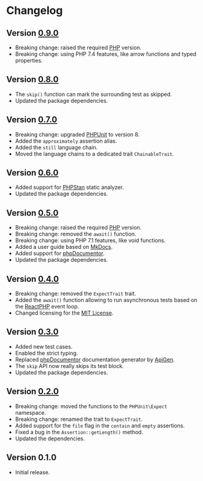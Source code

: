 # Changelog

## Version [0.9.0](https://github.com/cedx/phpunit-expect/compare/v0.8.0...v0.9.0)
- Breaking change: raised the required [PHP](https://www.php.net) version.
- Breaking change: using PHP 7.4 features, like arrow functions and typed properties.

## Version [0.8.0](https://github.com/cedx/phpunit-expect/compare/v0.7.0...v0.8.0)
- The `skip()` function can mark the surrounding test as skipped.
- Updated the package dependencies.

## Version [0.7.0](https://github.com/cedx/phpunit-expect/compare/v0.6.0...v0.7.0)
- Breaking change: upgraded [PHPUnit](https://phpunit.de) to version 8.
- Added the `approximately` assertion alias.
- Added the `still` language chain.
- Moved the language chains to a dedicated trait `ChainableTrait`.

## Version [0.6.0](https://github.com/cedx/phpunit-expect/compare/v0.5.0...v0.6.0)
- Added support for [PHPStan](https://github.com/phpstan/phpstan) static analyzer.
- Updated the package dependencies.

## Version [0.5.0](https://github.com/cedx/phpunit-expect/compare/v0.4.0...v0.5.0)
- Breaking change: raised the required [PHP](https://www.php.net) version.
- Breaking change: removed the `await()` function.
- Breaking change: using PHP 7.1 features, like void functions.
- Added a user guide based on [MkDocs](http://www.mkdocs.org).
- Added support for [phpDocumentor](https://www.phpdoc.org).
- Updated the package dependencies.

## Version [0.4.0](https://github.com/cedx/phpunit-expect/compare/v0.3.0...v0.4.0)
- Breaking change: removed the `ExpectTrait` trait.
- Added the `await()` function allowing to run asynchronous tests based on the [ReactPHP](http://reactphp.org) event loop.
- Changed licensing for the [MIT License](https://opensource.org/licenses/MIT).

## Version [0.3.0](https://github.com/cedx/phpunit-expect/compare/v0.2.0...v0.3.0)
- Added new test cases.
- Enabled the strict typing.
- Replaced [phpDocumentor](https://www.phpdoc.org) documentation generator by [ApiGen](https://github.com/ApiGen/ApiGen).
- The `skip` API now really skips its test block.
- Updated the package dependencies.

## Version [0.2.0](https://github.com/cedx/phpunit-expect/compare/v0.1.0...v0.2.0)
- Breaking change: moved the functions to the `PHPUnit\Expect` namespace.
- Breaking change: renamed the trait to `ExpectTrait`.
- Added support for the `file` flag in the `contain` and `empty` assertions.
- Fixed a bug in the `Assertion::getLength()` method.
- Updated the dependencies.

## Version 0.1.0
- Initial release.
